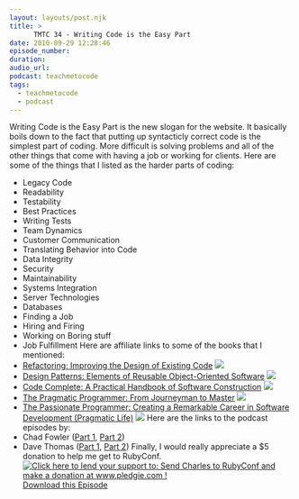 ```yaml
---
layout: layouts/post.njk
title: >
      TMTC 34 - Writing Code is the Easy Part
date: 2010-09-29 12:28:46
episode_number: 
duration: 
audio_url: 
podcast: teachmetocode
tags: 
  - teachmetocode
  - podcast
---
```


Writing Code is the Easy Part is the new slogan for the website. It basically boils down to the fact that putting up syntacticly correct code is the simplest part of coding. More difficult is solving problems and all of the other things that come with having a job or working for clients. Here are some of the things that I listed as the harder parts of coding:

- Legacy Code
- Readability
- Testability
- Best Practices
- Writing Tests
- Team Dynamics
- Customer Communication
- Translating Behavior into Code
- Data Integrity
- Security
- Maintainability
- Systems Integration
- Server Technologies
- Databases
- Finding a Job
- Hiring and Firing
- Working on Boring stuff
- Job Fulfillment
Here are affiliate links to some of the books that I mentioned:
- [Refactoring: Improving the Design of Existing Code](http://www.amazon.com/gp/product/0201485672?ie=UTF8&tag=chamaxwoo-20&linkCode=as2&camp=1789&creative=390957&creativeASIN=0201485672) ![](http://www.assoc-amazon.com/e/ir?t=chamaxwoo-20&l=as2&o=1&a=0201485672)
- [Design Patterns: Elements of Reusable Object-Oriented Software](http://www.amazon.com/gp/product/0201633612?ie=UTF8&tag=chamaxwoo-20&linkCode=as2&camp=1789&creative=390957&creativeASIN=0201633612) ![](http://www.assoc-amazon.com/e/ir?t=chamaxwoo-20&l=as2&o=1&a=0201633612)
- [Code Complete: A Practical Handbook of Software Construction](http://www.amazon.com/gp/product/0735619670?ie=UTF8&tag=chamaxwoo-20&linkCode=as2&camp=1789&creative=390957&creativeASIN=0735619670) ![](http://www.assoc-amazon.com/e/ir?t=chamaxwoo-20&l=as2&o=1&a=0735619670)
- [The Pragmatic Programmer: From Journeyman to Master](http://www.amazon.com/gp/product/020161622X?ie=UTF8&tag=chamaxwoo-20&linkCode=as2&camp=1789&creative=390957&creativeASIN=020161622X) ![](http://www.assoc-amazon.com/e/ir?t=chamaxwoo-20&l=as2&o=1&a=020161622X)
- [The Passionate Programmer: Creating a Remarkable Career in Software Development (Pragmatic Life)](http://www.amazon.com/gp/product/1934356344?ie=UTF8&tag=chamaxwoo-20&linkCode=as2&camp=1789&creative=390957&creativeASIN=1934356344) ![](http://www.assoc-amazon.com/e/ir?t=chamaxwoo-20&l=as2&o=1&a=1934356344)
Here are the links to the podcast episodes by:
- Chad Fowler ([Part 1](http://teachmetocode.com/podcast/rc-13-interview-with-chad-fowler-part-1/), [Part 2](http://teachmetocode.com/podcast/rc-14-chad-fowler-interview-part-2/))
- Dave Thomas ([Part 1](http://teachmetocode.com/podcast/rc-17-interview-with-dave-thomas-from-the-pragmatic-programmers-part-1/), [Part 2](http://teachmetocode.com/podcast/tmtc-18-dave-thomas-interview-part-2/))
Finally, I would really appreciate a $5 donation to help me get to RubyConf. [![Click here to lend your support to: Send Charles to RubyConf and make a donation at www.pledgie.com !](http://www.pledgie.com/campaigns/13439.png?skin_name=chrome)](http://www.pledgie.com/campaigns/13439)[Download this Episode](http://traffic.libsyn.com/charlesmaxwood/TMTC_34_-_Writing_the_Code_is_the_Easy_Part.mp3)
